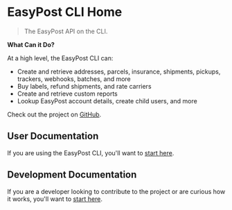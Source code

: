 # EasyPost CLI Home

> The EasyPost API on the CLI.

**What Can it Do?**

At a high level, the EasyPost CLI can:
- Create and retrieve addresses, parcels, insurance, shipments, pickups, trackers, webhooks, batches, and more
- Buy labels, refund shipments, and rate carriers
- Create and retrieve custom reports
- Lookup EasyPost account details, create child users, and more

Check out the project on [GitHub]((https://github.com/Justintime50/easypost-cli)).

## User Documentation

If you are using the EasyPost CLI, you'll want to [start here](./man.md).

## Development Documentation

If you are a developer looking to contribute to the project or are curious how it works, you'll want to [start here](./development.md).
